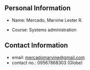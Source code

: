 ## Personal Information

- Name: Mercado, Marvine Lester R.

- Course: Systems administration

## Contact Information

- email: mercadomarvine@gmail.com
- contact no.: 09567868303 (Globe)
